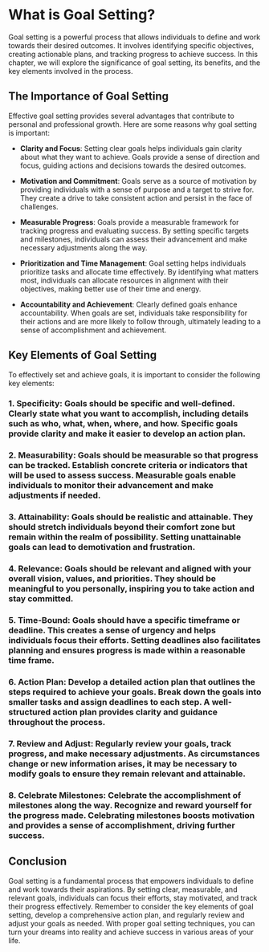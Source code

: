 What is Goal Setting?
================================

Goal setting is a powerful process that allows individuals to define and work towards their desired outcomes. It involves identifying specific objectives, creating actionable plans, and tracking progress to achieve success. In this chapter, we will explore the significance of goal setting, its benefits, and the key elements involved in the process.

The Importance of Goal Setting
------------------------------

Effective goal setting provides several advantages that contribute to personal and professional growth. Here are some reasons why goal setting is important:

* **Clarity and Focus**: Setting clear goals helps individuals gain clarity about what they want to achieve. Goals provide a sense of direction and focus, guiding actions and decisions towards the desired outcomes.

* **Motivation and Commitment**: Goals serve as a source of motivation by providing individuals with a sense of purpose and a target to strive for. They create a drive to take consistent action and persist in the face of challenges.

* **Measurable Progress**: Goals provide a measurable framework for tracking progress and evaluating success. By setting specific targets and milestones, individuals can assess their advancement and make necessary adjustments along the way.

* **Prioritization and Time Management**: Goal setting helps individuals prioritize tasks and allocate time effectively. By identifying what matters most, individuals can allocate resources in alignment with their objectives, making better use of their time and energy.

* **Accountability and Achievement**: Clearly defined goals enhance accountability. When goals are set, individuals take responsibility for their actions and are more likely to follow through, ultimately leading to a sense of accomplishment and achievement.

Key Elements of Goal Setting
----------------------------

To effectively set and achieve goals, it is important to consider the following key elements:

### 1. **Specificity**: Goals should be specific and well-defined. Clearly state what you want to accomplish, including details such as who, what, when, where, and how. Specific goals provide clarity and make it easier to develop an action plan.

### 2. **Measurability**: Goals should be measurable so that progress can be tracked. Establish concrete criteria or indicators that will be used to assess success. Measurable goals enable individuals to monitor their advancement and make adjustments if needed.

### 3. **Attainability**: Goals should be realistic and attainable. They should stretch individuals beyond their comfort zone but remain within the realm of possibility. Setting unattainable goals can lead to demotivation and frustration.

### 4. **Relevance**: Goals should be relevant and aligned with your overall vision, values, and priorities. They should be meaningful to you personally, inspiring you to take action and stay committed.

### 5. **Time-Bound**: Goals should have a specific timeframe or deadline. This creates a sense of urgency and helps individuals focus their efforts. Setting deadlines also facilitates planning and ensures progress is made within a reasonable time frame.

### 6. **Action Plan**: Develop a detailed action plan that outlines the steps required to achieve your goals. Break down the goals into smaller tasks and assign deadlines to each step. A well-structured action plan provides clarity and guidance throughout the process.

### 7. **Review and Adjust**: Regularly review your goals, track progress, and make necessary adjustments. As circumstances change or new information arises, it may be necessary to modify goals to ensure they remain relevant and attainable.

### 8. **Celebrate Milestones**: Celebrate the accomplishment of milestones along the way. Recognize and reward yourself for the progress made. Celebrating milestones boosts motivation and provides a sense of accomplishment, driving further success.

Conclusion
----------

Goal setting is a fundamental process that empowers individuals to define and work towards their aspirations. By setting clear, measurable, and relevant goals, individuals can focus their efforts, stay motivated, and track their progress effectively. Remember to consider the key elements of goal setting, develop a comprehensive action plan, and regularly review and adjust your goals as needed. With proper goal setting techniques, you can turn your dreams into reality and achieve success in various areas of your life.
